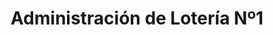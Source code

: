 ---
title: "Administración de Lotería Nº1"
url: /valle-de-trapaga-trapagaran/administracion-de-loteria-no1/
shop: lotería
---